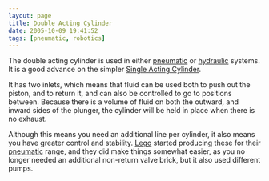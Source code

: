 ```yaml
---
layout: page
title: Double Acting Cylinder
date: 2005-10-09 19:41:52
tags: [pneumatic, robotics]
---
```

The double acting cylinder is used in either [pneumatic](/wiki/pneumatic.html "Use of air to operate and power actuators") or [hydraulic](/wiki/hydraulic.html "Hydraulic") systems. It is a good advance on the simpler [Single Acting Cylinder](/wiki/single_acting_cylinder.html "A fluidic actuator with a spring operated return").

It has two inlets, which means that fluid can be used both to push out the piston, and to return it, and can also be controlled to go to positions between. Because there is a volume of fluid on both the outward, and inward sides of the plunger, the cylinder will be held in place when there is no exhaust.

Although this means you need an additional line per cylinder, it also means you have greater control and stability. [Lego](/wiki/lego.html "The best known construction toy") started producing these for their [pneumatic](/wiki/pneumatic.html "Use of air to operate and power actuators") range, and they did make things somewhat easier, as you no longer needed an additional non-return valve brick, but it also used different pumps.
